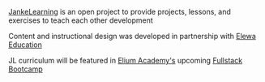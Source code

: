 [JankeLearning](https://jankelearning.github.io) is an open project to provide projects, lessons, and exercises to teach each other development

Content and instructional design was developed in partnership with [Elewa Education](http://elewa.co.ke)

JL curriculum will be featured in [Elium Academy's](http://http://elium.academy) upcoming [Fullstack Bootcamp](http://elium.academy/fullstack)
